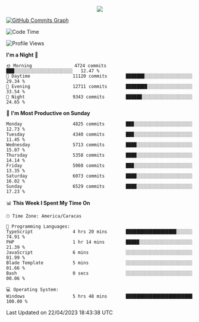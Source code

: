 <p align="center">
  <a href="http://www.github.com/thevacs">
    <img src="https://github-readme-streak-stats.herokuapp.com/?user=thevacs&stroke=ffffff&background=1c1917&ring=0891b2&fire=0891b2&currStreakNum=ffffff&currStreakLabel=0891b2&sideNums=ffffff&sideLabels=ffffff&dates=ffffff&hide_border=true" />
  </a>
  
  <a href="http://www.github.com/thevacs"><img src="https://github-readme-activity-graph.cyclic.app/graph?username=thevacs&bg_color=000000&color=ffffff&line=ff0000&point=ebebeb&area=true&hide_border=true" alt="GitHub Commits Graph" /></a>
  
</p>

<!--START_SECTION:waka-->
![Code Time](http://img.shields.io/badge/Code%20Time-1%2C338%20hrs%2046%20mins-blue)

![Profile Views](http://img.shields.io/badge/Profile%20Views-0-blue)

**I'm a Night 🦉** 

```text
🌞 Morning                4724 commits        ███░░░░░░░░░░░░░░░░░░░░░░   12.47 % 
🌆 Daytime                11120 commits       ███████░░░░░░░░░░░░░░░░░░   29.34 % 
🌃 Evening                12711 commits       ████████░░░░░░░░░░░░░░░░░   33.54 % 
🌙 Night                  9343 commits        ██████░░░░░░░░░░░░░░░░░░░   24.65 % 
```
📅 **I'm Most Productive on Sunday** 

```text
Monday                   4825 commits        ███░░░░░░░░░░░░░░░░░░░░░░   12.73 % 
Tuesday                  4340 commits        ███░░░░░░░░░░░░░░░░░░░░░░   11.45 % 
Wednesday                5713 commits        ████░░░░░░░░░░░░░░░░░░░░░   15.07 % 
Thursday                 5358 commits        ████░░░░░░░░░░░░░░░░░░░░░   14.14 % 
Friday                   5060 commits        ███░░░░░░░░░░░░░░░░░░░░░░   13.35 % 
Saturday                 6073 commits        ████░░░░░░░░░░░░░░░░░░░░░   16.02 % 
Sunday                   6529 commits        ████░░░░░░░░░░░░░░░░░░░░░   17.23 % 
```


📊 **This Week I Spent My Time On** 

```text
🕑︎ Time Zone: America/Caracas

💬 Programming Languages: 
TypeScript               4 hrs 20 mins       ███████████████████░░░░░░   74.91 % 
PHP                      1 hr 14 mins        █████░░░░░░░░░░░░░░░░░░░░   21.39 % 
JavaScript               6 mins              ░░░░░░░░░░░░░░░░░░░░░░░░░   01.99 % 
Blade Template           5 mins              ░░░░░░░░░░░░░░░░░░░░░░░░░   01.66 % 
Bash                     0 secs              ░░░░░░░░░░░░░░░░░░░░░░░░░   00.06 % 

💻 Operating System: 
Windows                  5 hrs 48 mins       █████████████████████████   100.00 % 
```


 Last Updated on 22/04/2023 18:43:38 UTC
<!--END_SECTION:waka-->
